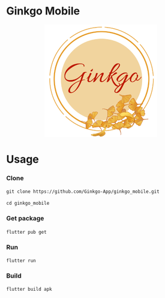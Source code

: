 # Ginkgo Mobile

<p align="center"><img src="./assets/images/logo.png" height="300em" /></p>

# Usage

### Clone

`git clone https://github.com/Ginkgo-App/ginkgo_mobile.git`

`cd ginkgo_mobile`

### Get package

`flutter pub get`

### Run

`flutter run`

### Build

`flutter build apk`
